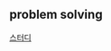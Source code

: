 ## problem solving

[스터디](https://shimmering-hoverfly-11d.notion.site/PS-with-c-ada268a09c8e4ac19c671d2dcd391026)
